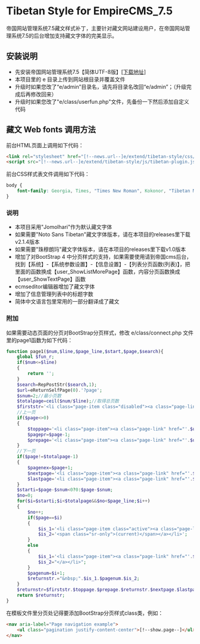 # Tibetan Style for EmpireCMS_7.5
帝国网站管理系统7.5藏文样式补丁，主要针对藏文网站建设用户，在帝国网站管理系统7.5的后台增加支持藏文字体的完美显示。

## 安装说明
- 先安装帝国网站管理系统7.5【简体UTF-8版】[[下载地址]](http://www.phome.net/download/ "帝国软件下载")
- 本项目里的 e 目录上传到网站根目录并覆盖文件
- 升级时如果您改了“e/admin”目录名，请先将目录名改回“e/admin”；（升级完成后再修改回来）
- 升级时如果您改了"e/class/userfun.php"文件，先备份一下然后添加自定义代码

## 藏文 Web fonts 调用方法

前台HTML页面上调用如下代码：
```html
<link rel="stylesheet" href="[!--news.url--]e/extend/tibetan-style/css/base-style.min.css">
<script src="[!--news.url--]e/extend/tibetan-style/js/tibetan-plugin.js"></script>
```

前台CSS样式表文件调用如下代码：
```css
body {
	font-family: Georgia, Times, "Times New Roman", Kokonor, "Tibetan Machine Uni", Jomolhari, serif;
}
```

### 说明
- 本项目采用"Jomolhari"作为默认藏文字体
- 如果需要"Noto Sans Tibetan"藏文字体版本，请在本项目的releases里下载v2.1.4版本
- 如果需要"珠穆朗玛"藏文字体版本，请在本项目的releases里下载v1.0版本
- 增加了对BootStrap 4 中分页样式的支持，如果需要使用请到帝国cms后台，找到【系统】-【系统参数设置】-【信息设置】-【列表分页函数(列表)】，把里面的函数换成【user_ShowListMorePage】函数，内容分页函数换成【user_ShowTextPage】函数
- ecmseditor编辑器增加了藏文字体
- 增加了信息管理列表中的标题字数
- 简体中文语言包里常用的一部分翻译成了藏文

### 附加
如果需要动态页面的分页对BootStrap分页样式，修改 e/class/connect.php 文件里的page1函数为如下代码：
```php
function page1($num,$line,$page_line,$start,$page,$search){
	global $fun_r;
	if($num<=$line)
	{
		return '';
	}
	$search=RepPostStr($search,1);
	$url=eReturnSelfPage(0).'?page';
	$snum=2;//最小页数
	$totalpage=ceil($num/$line);//取得总页数
	$firststr='<li class="page-item class="disabled"><a class="page-link" title="'.$fun_r['trecord'].'" aria-label="Previous">'.$num.'</a></li>';
	//上一页
	if($page<>0)
	{
		$toppage='<li class="page-item"><a class="page-link" href="'.$url.'=0'.$search.'">'.$fun_r['startpage'].'</a></li>';
		$pagepr=$page-1;
		$prepage='<li class="page-item"><a class="page-link" href="'.$url.'='.$pagepr.$search.'">'.$fun_r['pripage'].'</a></li>';
	}
	//下一页
	if($page!=$totalpage-1)
	{
		$pagenex=$page+1;
		$nextpage='<li class="page-item"><a class="page-link" href="'.$url.'='.$pagenex.$search.'">'.$fun_r['nextpage'].'</a></li>';
		$lastpage='<li class="page-item"><a class="page-link" href="'.$url.'='.($totalpage-1).$search.'">'.$fun_r['lastpage'].'</a></li>';
	}
	$starti=$page-$snum<0?0:$page-$snum;
	$no=0;
	for($i=$starti;$i<$totalpage&&$no<$page_line;$i++)
	{
		$no++;
		if($page==$i)
		{
			$is_1='<li class="page-item class="active"><a class="page-link" href="#">';
			$is_2='<span class="sr-only">(current)</span></a></li>';
		}
		else
		{
			$is_1='<li class="page-item"><a class="page-link" href="'.$url.'='.$i.$search.'">';
			$is_2="</a></li>";
		}
		$pagenum=$i+1;
		$returnstr.="&nbsp;".$is_1.$pagenum.$is_2;
	}
	$returnstr=$firststr.$toppage.$prepage.$returnstr.$nextpage.$lastpage;
	return $returnstr;
}
```
在模板文件里分页处记得要添加BootStrap分页样式class类，例如：
```html
<nav aria-label="Page navigation example">
	<ul class="pagination justify-content-center">[!--show.page--]</ul>
</nav>
```
